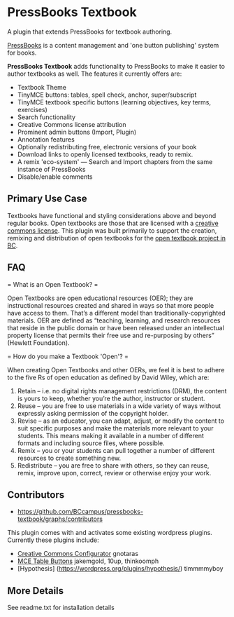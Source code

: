 PressBooks Textbook
===================

A plugin that extends PressBooks for textbook authoring.

[PressBooks](https://github.com/pressbooks/pressbooks) is a content management and 'one button publishing' system for books.

**PressBooks Textbook** adds functionality to PressBooks to make it easier to author textbooks as well. The features it currently offers are: 
* Textbook Theme
* TinyMCE buttons: tables, spell check, anchor, super/subscript
* TinyMCE textbook specific buttons (learning objectives, key terms, exercises)
* Search functionality
* Creative Commons license attribution
* Prominent admin buttons (Import, Plugin)
* Annotation features
* Optionally redistributing free, electronic versions of your book
* Download links to openly licensed textbooks, ready to remix.
* A remix 'eco-system' — Search and Import chapters from the same instance of PressBooks
* Disable/enable comments

Primary Use Case
------------
Textbooks have functional and styling considerations above and beyond regular books. Open textbooks are those that are licensed with a [creative commons license](http://creativecommons.org).
This plugin was built primarily to support the creation, remixing and distribution of open textbooks for the [open textbook project in BC](http://open.bccampus.ca/about-2/).

FAQ
------------

= What is an Open Textbook? =

Open Textbooks are open educational resources (OER); they are instructional resources created and shared in ways so that more people have access to them. 
That’s a different model than traditionally-copyrighted materials. 
OER are defined as “teaching, learning, and research resources that reside in the public domain or have been released under an intellectual property license that permits their free use and re-purposing by others” (Hewlett Foundation).

= How do you make a Textbook 'Open'? = 

When creating Open Textbooks and other OERs, we feel it is best to adhere to the five Rs of open education as defined by David Wiley, which are:

1. Retain – i.e. no digital rights management restrictions (DRM), the content is yours to keep, whether you’re the author, instructor or student.
2. Reuse – you are free to use materials in a wide variety of ways without expressly asking permission of the copyright holder.
3. Revise – as an educator, you can adapt, adjust, or modify the content to suit specific purposes and make the materials more relevant to your students. This means making it available in a number of different formats and including source files, where possible.
4. Remix – you or your students can pull together a number of different resources to create something new.
5. Redistribute – you are free to share with others, so they can reuse, remix, improve upon, correct, review or otherwise enjoy your work.

Contributors
------------
* https://github.com/BCcampus/pressbooks-textbook/graphs/contributors

This plugin comes with and activates some existing wordpress plugins. Currently these plugins include:
* [Creative Commons Configurator](https://github.com/gnotaras/wordpress-creative-commons-configurator) gnotaras 
* [MCE Table Buttons](https://github.com/wp-plugins/mce-table-buttons) jakemgold, 10up, thinkoomph 
* [Hypothesis] (https://wordpress.org/plugins/hypothesis/) timmmmyboy

More Details
------------

See readme.txt for installation details